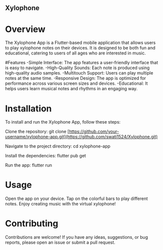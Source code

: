 ## Xylophone

# Overview
The Xylophone App is a Flutter-based mobile application that allows users to play xylophone notes on their devices. It is designed to be both fun and educational, catering to users of all ages who are interested in music.

#Features
-Simple Interface: The app features a user-friendly interface that is easy to navigate.
-High-Quality Sounds: Each note is produced using high-quality audio samples.
-Multitouch Support: Users can play multiple notes at the same time.
-Responsive Design: The app is optimized for performance across various screen sizes and devices.
-Educational: It helps users learn musical notes and rhythms in an engaging way.

# Installation
To install and run the Xylophone App, follow these steps:

Clone the repository:
git clone [https://github.com/your-username/xylophone-app.git](https://github.com/swati1524/Xylophone.git)

Navigate to the project directory:
cd xylophone-app

Install the dependencies:
flutter pub get

Run the app:
flutter run

# Usage
Open the app on your device.
Tap on the colorful bars to play different notes.
Enjoy creating music with the virtual xylophone!

# Contributing
Contributions are welcome! If you have any ideas, suggestions, or bug reports, please open an issue or submit a pull request.

